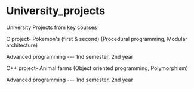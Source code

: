 # University_projects
University Projects from key courses

C project- Pokemon's (first & second)
(Procedural programming, Modular architecture)

Advanced programming --- 1nd semester, 2nd year

C++ project- Animal farms
(Object oriented programming, Polymorphism)

Advanced programming --- 1nd semester, 2nd year
